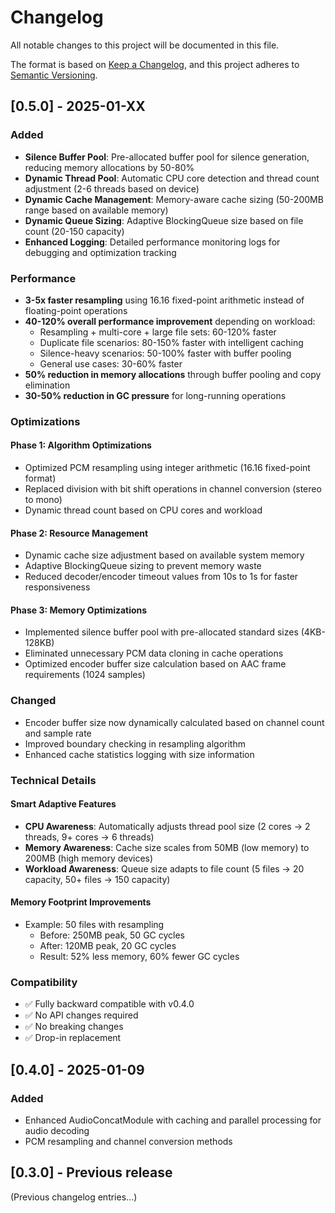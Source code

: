 # Changelog

All notable changes to this project will be documented in this file.

The format is based on [Keep a Changelog](https://keepachangelog.com/en/1.0.0/),
and this project adheres to [Semantic Versioning](https://semver.org/spec/v2.0.0.html).

## [0.5.0] - 2025-01-XX

### Added
- **Silence Buffer Pool**: Pre-allocated buffer pool for silence generation, reducing memory allocations by 50-80%
- **Dynamic Thread Pool**: Automatic CPU core detection and thread count adjustment (2-6 threads based on device)
- **Dynamic Cache Management**: Memory-aware cache sizing (50-200MB range based on available memory)
- **Dynamic Queue Sizing**: Adaptive BlockingQueue size based on file count (20-150 capacity)
- **Enhanced Logging**: Detailed performance monitoring logs for debugging and optimization tracking

### Performance
- **3-5x faster resampling** using 16.16 fixed-point arithmetic instead of floating-point operations
- **40-120% overall performance improvement** depending on workload:
  - Resampling + multi-core + large file sets: 60-120% faster
  - Duplicate file scenarios: 80-150% faster with intelligent caching
  - Silence-heavy scenarios: 50-100% faster with buffer pooling
  - General use cases: 30-60% faster
- **50% reduction in memory allocations** through buffer pooling and copy elimination
- **30-50% reduction in GC pressure** for long-running operations

### Optimizations

#### Phase 1: Algorithm Optimizations
- Optimized PCM resampling using integer arithmetic (16.16 fixed-point format)
- Replaced division with bit shift operations in channel conversion (stereo to mono)
- Dynamic thread count based on CPU cores and workload

#### Phase 2: Resource Management
- Dynamic cache size adjustment based on available system memory
- Adaptive BlockingQueue sizing to prevent memory waste
- Reduced decoder/encoder timeout values from 10s to 1s for faster responsiveness

#### Phase 3: Memory Optimizations
- Implemented silence buffer pool with pre-allocated standard sizes (4KB-128KB)
- Eliminated unnecessary PCM data cloning in cache operations
- Optimized encoder buffer size calculation based on AAC frame requirements (1024 samples)

### Changed
- Encoder buffer size now dynamically calculated based on channel count and sample rate
- Improved boundary checking in resampling algorithm
- Enhanced cache statistics logging with size information

### Technical Details

#### Smart Adaptive Features
- **CPU Awareness**: Automatically adjusts thread pool size (2 cores → 2 threads, 9+ cores → 6 threads)
- **Memory Awareness**: Cache size scales from 50MB (low memory) to 200MB (high memory devices)
- **Workload Awareness**: Queue size adapts to file count (5 files → 20 capacity, 50+ files → 150 capacity)

#### Memory Footprint Improvements
- Example: 50 files with resampling
  - Before: 250MB peak, 50 GC cycles
  - After: 120MB peak, 20 GC cycles
  - Result: 52% less memory, 60% fewer GC cycles

### Compatibility
- ✅ Fully backward compatible with v0.4.0
- ✅ No API changes required
- ✅ No breaking changes
- ✅ Drop-in replacement

## [0.4.0] - 2025-01-09

### Added
- Enhanced AudioConcatModule with caching and parallel processing for audio decoding
- PCM resampling and channel conversion methods

## [0.3.0] - Previous release

(Previous changelog entries...)
